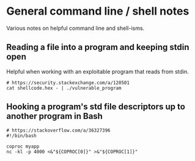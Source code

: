 # General command line / shell notes
Various notes on helpful command line and shell-isms.

## Reading a file into a program and keeping stdin open
Helpful when working with an exploitable program that reads from stdin.

```
# https://security.stackexchange.com/a/120501
cat shellcode.hex - | ./vulnerable_program
```

## Hooking a program's std file descriptors up to another program in Bash
```
# https://stackoverflow.com/a/36327396
#!/bin/bash

coproc myapp
nc -kl -p 4000 <&"${COPROC[0]}" >&"${COPROC[1]}"
```
